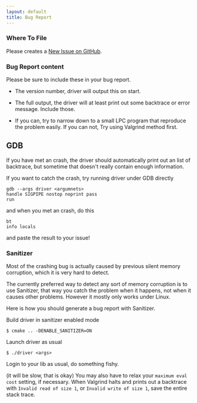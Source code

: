```yaml
---
layout: default
title: Bug Report
---
```


### Where To File

Please creates a [New Issue on GitHub](https://github.com/fluffos/fluffos/issues?direction=desc&milestone=none&sort=popularity&state=open).

### Bug Report content

Please be sure to include these in your bug report.

- The version number, driver will output this on start.

- The full output, the driver will at least print out some backtrace or error message. Include those.

- If you can, try to narrow down to a small LPC program that reproduce the
  problem easily. If you can not, Try using Valgrind method first.

## GDB

If you have met an crash, the driver should automatically print out an list of backtrace, but sometime that doesn't really contain enough information.

If you want to catch the crash, try running driver under GDB directly

    gdb --args driver <argumnets>
    handle SIGPIPE nostop noprint pass
    run

and when you met an crash, do this

    bt
    info locals

and paste the result to your issue!

### Sanitizer

Most of the crashing bug is actually caused by previous silent memory corruption, which it is very hard to detect.

The currently preferred way to detect any sort of memory corruption is to use Sanitizer, that way you catch the
 problem when it happens, not when it causes other problems. However it mostly only works under Linux.

Here is how you should generate a bug report with Sanitizer.

Build driver in sanitizer enabled mode

    $ cmake .. -DENABLE_SANITIZER=ON

Launch driver as usual

    $ ./driver <args>

Login to your lib as usual, do something fishy.

(it will be slow, that is okay) You may also have to relax your `maximum eval cost` setting, if necessary. When
 Valgrind halts and prints out a backtrace with `Invalid read of size 1`, or `Invalid write of size 1`, save the entire stack trace.
